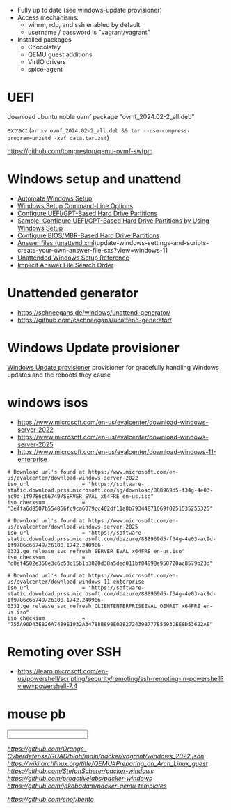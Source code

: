 
* Fully up to date (see windows-update provisioner)
* Access mechanisms:
  * winrm, rdp, and ssh enabled by default
  * username / password is "vagrant/vagrant"
* Installed packages
  * Chocolatey
  * QEMU guest additions
  * VirtIO drivers
  * spice-agent

# UEFI
download ubuntu noble ovmf package "ovmf_2024.02-2_all.deb"

extract (`ar xv ovmf_2024.02-2_all.deb && tar --use-compress-program=unzstd -xvf data.tar.zst`)

https://github.com/tompreston/qemu-ovmf-swtpm

# Windows setup and unattend
* [Automate Windows Setup](https://learn.microsoft.com/en-us/windows-hardware/manufacture/desktop/automate-windows-setup?view=windows-11)
* [Windows Setup Command-Line Options](https://learn.microsoft.com/en-us/windows-hardware/manufacture/desktop/windows-setup-command-line-options?view=windows-11#unatten)
* [Configure UEFI/GPT-Based Hard Drive Partitions](https://learn.microsoft.com/en-us/previous-versions/windows/it-pro/windows-8.1-and-8/hh824839(v=win.10))
* [Sample: Configure UEFI/GPT-Based Hard Drive Partitions by Using Windows Setup](https://learn.microsoft.com/en-us/previous-versions/windows/it-pro/windows-8.1-and-8/hh825702(v=win.10))
* [Configure BIOS/MBR-Based Hard Drive Partitions](https://learn.microsoft.com/en-us/previous-versions/windows/it-pro/windows-8.1-and-8/hh825146(v=win.10))
* [Answer files (unattend.xml)](https://learn.microsoft.com/en-us/windows-hardware/manufacture/desktop/)update-windows-settings-and-scripts-create-your-own-answer-file-sxs?view=windows-11
* [Unattended Windows Setup Reference](https://learn.microsoft.com/en-us/windows-hardware/customize/desktop/unattend/)
* [Implicit Answer File Search Order](https://learn.microsoft.com/en-us/windows-hardware/manufacture/desktop/windows-setup-automation-overview?view=windows-11#implicit-answer-file-search-order)

# Unattended generator

* https://schneegans.de/windows/unattend-generator/ 
* https://github.com/cschneegans/unattend-generator/

# Windows Update provisioner

[Windows Update provisioner](https://github.com/rgl/packer-plugin-windows-update) provisioner for gracefully handling Windows updates and the reboots they cause
# windows isos
* https://www.microsoft.com/en-us/evalcenter/download-windows-server-2022
* https://www.microsoft.com/en-us/evalcenter/download-windows-server-2025
* https://www.microsoft.com/en-us/evalcenter/download-windows-11-enterprise

```
# Download url's found at https://www.microsoft.com/en-us/evalcenter/download-windows-server-2022
iso_url                 = "https://software-static.download.prss.microsoft.com/sg/download/888969d5-f34g-4e03-ac9d-1f9786c66749/SERVER_EVAL_x64FRE_en-us.iso"
iso_checksum            = "3e4fa6d8507b554856fc9ca6079cc402df11a8b79344871669f0251535255325"

# Download url's found at https://www.microsoft.com/en-us/evalcenter/download-windows-server-2025
iso_url                 = "https://software-static.download.prss.microsoft.com/dbazure/888969d5-f34g-4e03-ac9d-1f9786c66749/26100.1742.240906-0331.ge_release_svc_refresh_SERVER_EVAL_x64FRE_en-us.iso"
iso_checksum            = "d0ef4502e350e3c6c53c15b1b3020d38a5ded011bf04998e950720ac8579b23d"

# Download url's found at https://www.microsoft.com/en-us/evalcenter/download-windows-11-enterprise
iso_url                 = "https://software-static.download.prss.microsoft.com/dbazure/888969d5-f34g-4e03-ac9d-1f9786c66749/26100.1742.240906-0331.ge_release_svc_refresh_CLIENTENTERPRISEEVAL_OEMRET_x64FRE_en-us.iso"
iso_checksum            = "755A90D43E826A74B9E1932A34788B898E028272439B777E5593DEE8D53622AE"
```


# Remoting over SSH
* https://learn.microsoft.com/en-us/powershell/scripting/security/remoting/ssh-remoting-in-powershell?view=powershell-7.4

# mouse pb

<input type="tablet" bus="usb">
  <alias name="input2"/>
  <address type="usb" bus="0" port="1"/>
</input>




https://github.com/Orange-Cyberdefense/GOAD/blob/main/packer/vagrant/windows_2022.json
https://wiki.archlinux.org/title/QEMU#Preparing_an_Arch_Linux_guest
https://github.com/StefanScherer/packer-windows
https://github.com/proactivelabs/packer-windows
https://github.com/jakobadam/packer-qemu-templates



https://github.com/chef/bento
